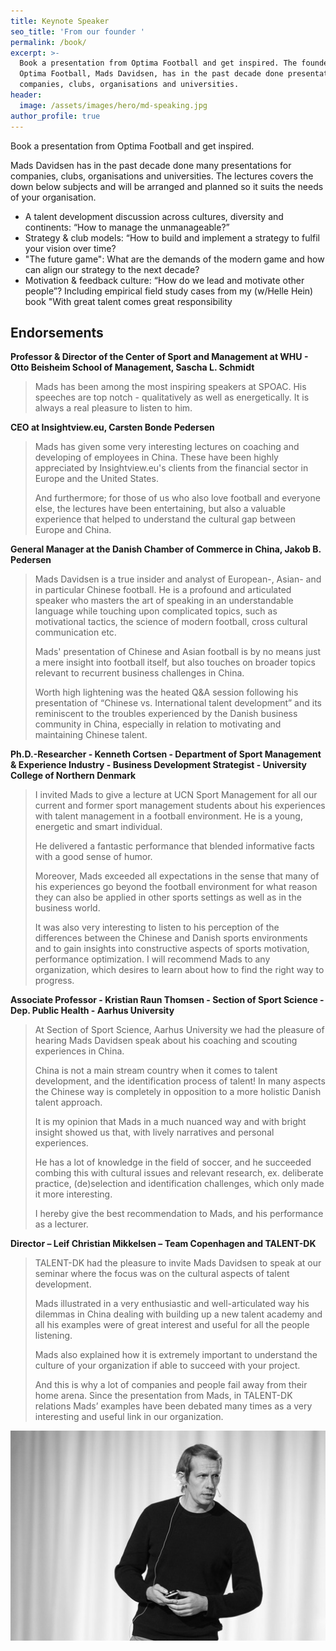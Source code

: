 ```yaml
---
title: Keynote Speaker
seo_title: 'From our founder '
permalink: /book/
excerpt: >-
  Book a presentation from Optima Football and get inspired. The founder of
  Optima Football, Mads Davidsen, has in the past decade done presentations for
  companies, clubs, organisations and universities.
header:
  image: /assets/images/hero/md-speaking.jpg
author_profile: true
---
```

Book a presentation from Optima Football and get inspired.

Mads Davidsen has in the past decade done many presentations for companies, clubs, organisations and universities. The lectures covers the down below subjects and will be arranged and planned so it suits the needs of your organisation.

* A talent development discussion across cultures, diversity and continents: “How to manage the unmanageable?”
* Strategy & club models: “How to build and implement a strategy to fulfil your vision over time?
* "The future game": What are the demands of the modern game and how can align our strategy to the next decade?
* Motivation & feedback culture: “How do we lead and motivate other people”? Including empirical field study cases from my (w/Helle Hein) book "With great talent comes great responsibility

## Endorsements

**Professor & Director of the Center of Sport and Management at WHU - Otto Beisheim School of Management, Sascha L. Schmidt**

> Mads has been among the most inspiring speakers at SPOAC. His speeches are top notch - qualitatively as well as energetically. It is always a real pleasure to listen to him.

**CEO at Insightview.eu, Carsten Bonde Pedersen**

> Mads has given some very interesting lectures on coaching and developing of employees in China. These have been highly appreciated by Insightview.eu's clients from the financial sector in Europe and the United States.
> 
> And furthermore; for those of us who also love football and everyone else, the lectures have been entertaining, but also a valuable experience that helped to understand the cultural gap between Europe and China.

**General Manager at the Danish Chamber of Commerce in China, Jakob B. Pedersen**

> Mads Davidsen is a true insider and analyst of European-, Asian- and in particular Chinese football. He is a profound and articulated speaker who masters the art of speaking in an understandable language while touching upon complicated topics, such as motivational tactics, the science of modern football, cross cultural communication etc.
> 
> Mads' presentation of Chinese and Asian football is by no means just a mere insight into football itself, but also touches on broader topics relevant to recurrent business challenges in China.
> 
> Worth high lightening was the heated Q&A session following his presentation of “Chinese vs. International talent development” and its reminiscent to the troubles experienced by the Danish business community in China, especially in relation to motivating and maintaining Chinese talent.

**Ph.D.-Researcher - Kenneth Cortsen - Department of Sport Management & Experience Industry - Business Development Strategist - University College of Northern Denmark**

> I invited Mads to give a lecture at UCN Sport Management for all our current and former sport management students about his experiences with talent management in a football environment. He is a young, energetic and smart individual.
> 
> He delivered a fantastic performance that blended informative facts with a good sense of humor. 
> 
> Moreover, Mads exceeded all expectations in the sense that many of his experiences go beyond the football environment for what reason they can also be applied in other sports settings as well as in the business world.
> 
> It was also very interesting to listen to his perception of the differences between the Chinese and Danish sports environments and to gain insights into constructive aspects of sports motivation, performance optimization. I will recommend Mads to any organization, which desires to learn about how to find the right way to progress.

**Associate Professor - Kristian Raun Thomsen - Section of Sport Science - Dep. Public Health - Aarhus University**

> At Section of Sport Science, Aarhus University we had the pleasure of hearing Mads Davidsen speak about his coaching and scouting experiences in China.
> 
> China is not a main stream country when it comes to talent development, and the identification process of talent! In many aspects the Chinese way is completely in opposition to a more holistic Danish talent approach.
> 
> It is my opinion that Mads in a much nuanced way and with bright insight showed us that, with lively narratives and personal experiences.
> 
> He has a lot of knowledge in the field of soccer, and he succeeded combing this with cultural issues and relevant research, ex. deliberate practice, (de)selection and identification challenges, which only made it more interesting.
> 
> I hereby give the best recommendation to Mads, and his performance as a lecturer.

**Director – Leif Christian Mikkelsen – Team Copenhagen and TALENT-DK**

> TALENT-DK had the pleasure to invite Mads Davidsen to speak at our seminar where the focus was on the cultural aspects of talent development.
> 
> Mads illustrated in a very enthusiastic and well-articulated way his dilemmas in China dealing with building up a new talent academy and all his examples were of great interest and useful for all the people listening.
> 
> Mads also explained how it is extremely important to understand the culture of your organization if able to succeed with your project.
> 
> And this is why a lot of companies and people fail away from their home arena. Since the presentation from Mads, in TALENT-DK relations Mads’ examples have been debated many times as a very interesting and useful link in our organization.

![Mads Davidsen keynote speak](/assets/images/mads-2022-speaking.jpg)
